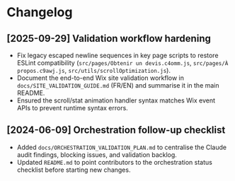 # Changelog

## [2025-09-29] Validation workflow hardening
- Fix legacy escaped newline sequences in key page scripts to restore ESLint compatibility (`src/pages/Obtenir un devis.c4omm.js`, `src/pages/À propos.c9awj.js`, `src/utils/scrollOptimization.js`).
- Document the end-to-end Wix site validation workflow in `docs/SITE_VALIDATION_GUIDE.md` (FR/EN) and summarise it in the main README.
- Ensured the scroll/stat animation handler syntax matches Wix event APIs to prevent runtime syntax errors.

## [2024-06-09] Orchestration follow-up checklist
- Added `docs/ORCHESTRATION_VALIDATION_PLAN.md` to centralise the Claude audit findings, blocking issues, and validation backlog.
- Updated `README.md` to point contributors to the orchestration status checklist before starting new changes.
